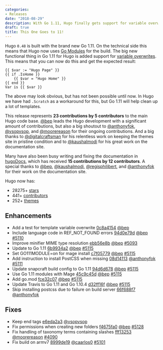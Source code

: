 ```yaml
---
categories:
- Releases
date: "2018-08-29"
description: With Go 1.11, Hugo finally gets support for variable overwrites in templates!
draft: true
title: This One Goes to 11!
---
```


Hugo `0.48` is built with the brand new Go 1.11. On the technical side this means that Hugo now uses [Go Modules](https://github.com/golang/go/wiki/Modules) for the build. The big new functional thing in Go 1.11 for Hugo is added support for [variable overwrites](https://github.com/golang/go/issues/10608). This means that you can now do this and get the expected result:

```go-html-template
{{ $var := "Hugo Page" }}
{{ if .IsHome }}
	{{ $var = "Hugo Home" }}
{{ end }}
Var is {{ $var }}
```

The above may look obvious, but has not been possible until now. In Hugo we have had `.Scratch` as a workaround for this, but Go 1.11 will help clean up a lot of templates.

This release represents **23 contributions by 5 contributors** to the main Hugo code base. [@bep](https://github.com/bep) leads the Hugo development with a significant amount of contributions, but also a big shoutout to [@anthonyfok](https://github.com/anthonyfok), [@vsopvsop](https://github.com/vsopvsop), and [@moorereason](https://github.com/moorereason) for their ongoing contributions. And a big thanks to [@digitalcraftsman](https://github.com/digitalcraftsman) for his relentless work on keeping the themes site in pristine condition and to [@kaushalmodi](https://github.com/kaushalmodi) for his great work on the documentation site.

Many have also been busy writing and fixing the documentation in [hugoDocs](https://github.com/gohugoio/hugoDocs), 
which has received **15 contributions by 12 contributors**. A special thanks to [@bep](https://github.com/bep), [@kaushalmodi](https://github.com/kaushalmodi), [@regisphilibert](https://github.com/regisphilibert), and [@anthonyfok](https://github.com/anthonyfok) for their work on the documentation site.


Hugo now has:

* 28275+ [stars](https://github.com/gohugoio/hugo/stargazers)
* 441+ [contributors](https://github.com/gohugoio/hugo/graphs/contributors)
* 252+ [themes](http://themes.gohugo.io/)

## Enhancements

* Add a test for template variable overwrite [0c8a4154](https://github.com/gohugoio/hugo/commit/0c8a4154838e32a33d34202fd4fa0187aa502190) [@bep](https://github.com/bep) 
* Include language code in REF_NOT_FOUND errors [94d0e79d](https://github.com/gohugoio/hugo/commit/94d0e79d33994b9a9d26a4d020500acdcc71e58c) [@bep](https://github.com/bep) [#5110](https://github.com/gohugoio/hugo/issues/5110)
* Improve minifier MIME type resolution [ebb56e8b](https://github.com/gohugoio/hugo/commit/ebb56e8bdbfaf4f955326017e40b2805850871e9) [@bep](https://github.com/bep) [#5093](https://github.com/gohugoio/hugo/issues/5093)
* Update to Go 1.11 [6b9934a2](https://github.com/gohugoio/hugo/commit/6b9934a26615ea614b1774770532cae9762a58d3) [@bep](https://github.com/bep) [#5115](https://github.com/gohugoio/hugo/issues/5115)
* Set GO111MODULE=on for mage install [c7f05779](https://github.com/gohugoio/hugo/commit/c7f057797ca7bfc781d5a2bbf181bb52360f160f) [@bep](https://github.com/bep) [#5115](https://github.com/gohugoio/hugo/issues/5115)
* Add instruction to install PostCSS when missing [08d14113](https://github.com/gohugoio/hugo/commit/08d14113b60ff70ffe922e8098e289b099a70e0f) [@anthonyfok](https://github.com/anthonyfok) [#5111](https://github.com/gohugoio/hugo/issues/5111)
* Update snapcraft build config to Go 1.11 [94d6d678](https://github.com/gohugoio/hugo/commit/94d6d6780fac78e9ed5ed58ecdb9821ad8f0f27c) [@bep](https://github.com/bep) [#5115](https://github.com/gohugoio/hugo/issues/5115)
* Use Go 1.11 modules with Mage [45c9c45d](https://github.com/gohugoio/hugo/commit/45c9c45d1d0d99443fa6bb524a1265fa9ba95e0e) [@bep](https://github.com/bep) [#5115](https://github.com/gohugoio/hugo/issues/5115)
* Add go.mod [fce32c07](https://github.com/gohugoio/hugo/commit/fce32c07fb80e9929bc2660cf1e681e93009d24b) [@bep](https://github.com/bep) [#5115](https://github.com/gohugoio/hugo/issues/5115)
* Update Travis to Go 1.11 and Go 1.10.4 [d32ff16f](https://github.com/gohugoio/hugo/commit/d32ff16fd61f55874e81d73759afa099b8bdcb57) [@bep](https://github.com/bep) [#5115](https://github.com/gohugoio/hugo/issues/5115)
* Skip installing postcss due to failure on build server [66f688f7](https://github.com/gohugoio/hugo/commit/66f688f7120560ca787c1a23e3e7fbc3aa617956) [@anthonyfok](https://github.com/anthonyfok) 

## Fixes

* Keep end tags [e6eda2a3](https://github.com/gohugoio/hugo/commit/e6eda2a370aa1184e0afaf12e95dbd6f8b63ace5) [@vsopvsop](https://github.com/vsopvsop) 
* Fix permissions when creating new folders [f4675fa0](https://github.com/gohugoio/hugo/commit/f4675fa0f0fae2358adfaea49e8da824ee094495) [@bep](https://github.com/bep) [#5128](https://github.com/gohugoio/hugo/issues/5128)
* Fix handling of taxonomy terms containing slashes [fff13253](https://github.com/gohugoio/hugo/commit/fff132537b4094221f4f099e2251f3cda613060f) [@moorereason](https://github.com/moorereason) [#4090](https://github.com/gohugoio/hugo/issues/4090)
* Fix build on armv7 [8999de19](https://github.com/gohugoio/hugo/commit/8999de193c18b7aa07b44e5b7d9f443a8572e117) [@caarlos0](https://github.com/caarlos0) [#5101](https://github.com/gohugoio/hugo/issues/5101)





